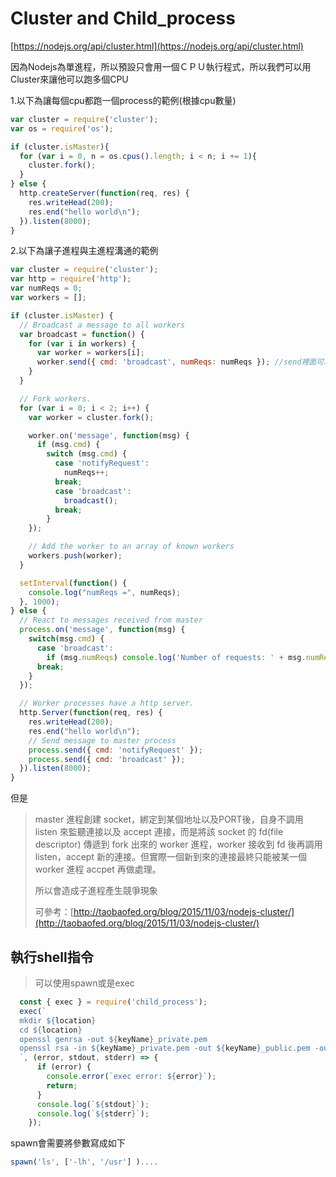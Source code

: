 # Cluster and Child\_process

[https://nodejs.org/api/cluster.html](https://nodejs.org/api/cluster.html)

因為Nodejs為單進程，所以預設只會用一個ＣＰＵ執行程式，所以我們可以用Cluster來讓他可以跑多個CPU

1.以下為讓每個cpu都跑一個process的範例\(根據cpu數量\)

```js
var cluster = require('cluster');
var os = require('os');

if (cluster.isMaster){
  for (var i = 0, n = os.cpus().length; i < n; i += 1){
    cluster.fork();
  }
} else {
  http.createServer(function(req, res) {
    res.writeHead(200);
    res.end("hello world\n");
  }).listen(8000);
}
```

2.以下為讓子進程與主進程溝通的範例

```js
var cluster = require('cluster');
var http = require('http');
var numReqs = 0;
var workers = [];

if (cluster.isMaster) {
  // Broadcast a message to all workers
  var broadcast = function() {
    for (var i in workers) {
      var worker = workers[i];
      worker.send({ cmd: 'broadcast', numReqs: numReqs }); //send裡面可以隨便放
    }
  }

  // Fork workers.
  for (var i = 0; i < 2; i++) {
    var worker = cluster.fork();

    worker.on('message', function(msg) {
      if (msg.cmd) {
        switch (msg.cmd) {
          case 'notifyRequest':
            numReqs++;
          break;
          case 'broadcast':
            broadcast();
          break;
        }
    });

    // Add the worker to an array of known workers
    workers.push(worker);
  }

  setInterval(function() {
    console.log("numReqs =", numReqs);
  }, 1000);
} else {
  // React to messages received from master
  process.on('message', function(msg) {
    switch(msg.cmd) {
      case 'broadcast':
        if (msg.numReqs) console.log('Number of requests: ' + msg.numReqs);
      break;
    }
  });

  // Worker processes have a http server.
  http.Server(function(req, res) {
    res.writeHead(200);
    res.end("hello world\n");
    // Send message to master process
    process.send({ cmd: 'notifyRequest' });
    process.send({ cmd: 'broadcast' });
  }).listen(8000);
}
```

但是

> master 進程創建 socket，綁定到某個地址以及PORT後，自身不調用 listen 來監聽連接以及 accept 連接，而是將該 socket 的 fd\(file descriptor\) 傳遞到 fork 出來的 worker 進程，worker 接收到 fd 後再調用 listen，accept 新的連接。但實際一個新到來的連接最終只能被某一個 worker 進程 accpet 再做處理。
>
> 所以會造成子進程產生競爭現象
>
> 可參考：[http://taobaofed.org/blog/2015/11/03/nodejs-cluster/](http://taobaofed.org/blog/2015/11/03/nodejs-cluster/)

## 執行shell指令

> 可以使用spawn或是exec

```js
  const { exec } = require('child_process');
  exec(`
  mkdir ${location}
  cd ${location}
  openssl genrsa -out ${keyName}_private.pem
  openssl rsa -in ${keyName}_private.pem -out ${keyName}_public.pem -outform PEM -pubout
  `, (error, stdout, stderr) => {
      if (error) {
        console.error(`exec error: ${error}`);
        return;
      }
      console.log(`${stdout}`);
      console.log(`${stderr}`);
    });
```

spawn會需要將參數寫成如下

```js
spawn('ls', ['-lh', '/usr'] )....
```



